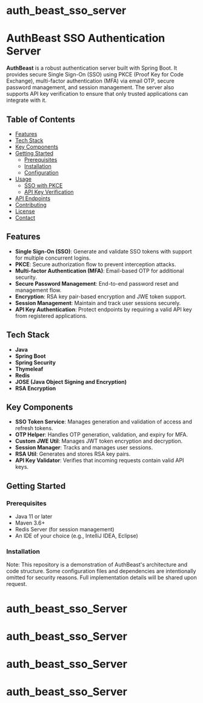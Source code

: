 # auth_beast_sso_server

# AuthBeast SSO Authentication Server

**AuthBeast** is a robust authentication server built with Spring Boot. It provides secure Single Sign-On (SSO) using PKCE (Proof Key for Code Exchange), multi-factor authentication (MFA) via email OTP, secure password management, and session management. The server also supports API key verification to ensure that only trusted applications can integrate with it.

## Table of Contents

- [Features](#features)
- [Tech Stack](#tech-stack)
- [Key Components](#key-components)
- [Getting Started](#getting-started)
  - [Prerequisites](#prerequisites)
  - [Installation](#installation)
  - [Configuration](#configuration)
- [Usage](#usage)
  - [SSO with PKCE](#sso-with-pkce)
  - [API Key Verification](#api-key-verification)
- [API Endpoints](#api-endpoints)
- [Contributing](#contributing)
- [License](#license)
- [Contact](#contact)

## Features

- **Single Sign-On (SSO)**: Generate and validate SSO tokens with support for multiple concurrent logins.
- **PKCE**: Secure authorization flow to prevent interception attacks.
- **Multi-factor Authentication (MFA)**: Email-based OTP for additional security.
- **Secure Password Management**: End-to-end password reset and management flow.
- **Encryption**: RSA key pair-based encryption and JWE token support.
- **Session Management**: Maintain and track user sessions securely.
- **API Key Authentication**: Protect endpoints by requiring a valid API key from registered applications.

## Tech Stack

- **Java**
- **Spring Boot**
- **Spring Security**
- **Thymeleaf**
- **Redis**
- **JOSE (Java Object Signing and Encryption)**
- **RSA Encryption**

## Key Components

- **SSO Token Service**: Manages generation and validation of access and refresh tokens.
- **OTP Helper**: Handles OTP generation, validation, and expiry for MFA.
- **Custom JWE Util**: Manages JWT token encryption and decryption.
- **Session Manager**: Tracks and manages user sessions.
- **RSA Util**: Generates and stores RSA key pairs.
- **API Key Validator**: Verifies that incoming requests contain valid API keys.

## Getting Started

### Prerequisites

- Java 11 or later
- Maven 3.6+
- Redis Server (for session management)
- An IDE of your choice (e.g., IntelliJ IDEA, Eclipse)

### Installation
Note: This repository is a demonstration of AuthBeast's architecture and code structure. Some configuration files and dependencies are intentionally omitted for security reasons. Full implementation details will be shared upon request.

# auth_beast_sso_Server
# auth_beast_sso_Server
# auth_beast_sso_Server
# auth_beast_sso_Server
